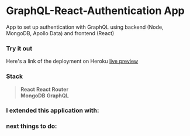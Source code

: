 # GraphQL-React-Authentication App
App to set up authentication with GraphQL using backend (Node, MongoDB, Apollo Data) and frontend (React)

### Try it out
Here's a link of the deployment on Heroku [live preview](https://auth-graphql-bew.herokuapp.com/)

### Stack
> **React**
> **React Router**  
> **MongoDB**
> **GraphQL**


### I extended this application with:

### next things to do:

